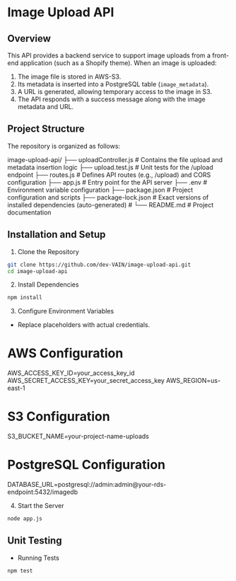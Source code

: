 # Image Upload API

## Overview
This API provides a backend service to support image uploads from a front-end application (such as a Shopify theme). When an image is uploaded:
1. The image file is stored in AWS-S3.
2. Its metadata is inserted into a PostgreSQL table (`image_metadata`).
3. A URL is generated, allowing temporary access to the image in S3.
4. The API responds with a success message along with the image metadata and URL.

## Project Structure
The repository is organized as follows:

image-upload-api/
├── uploadController.js           # Contains the file upload and metadata insertion logic
├── upload.test.js                # Unit tests for the /upload endpoint
├── routes.js                     # Defines API routes (e.g., /upload) and CORS configuration
├── app.js                        # Entry point for the API server
├── .env                          # Environment variable configuration
├── package.json                  # Project configuration and scripts
├── package-lock.json             # Exact versions of installed dependencies (auto-generated)                # 
└── README.md                     # Project documentation

## Installation and Setup

1. Clone the Repository
```bash
git clone https://github.com/dev-VAIN/image-upload-api.git
cd image-upload-api
```


2. Install Dependencies
```bash
npm install
```

3. Configure Environment Variables

- Replace placeholders with actual credentials. 

# AWS Configuration
AWS_ACCESS_KEY_ID=your_access_key_id
AWS_SECRET_ACCESS_KEY=your_secret_access_key
AWS_REGION=us-east-1

# S3 Configuration
S3_BUCKET_NAME=your-project-name-uploads

# PostgreSQL Configuration
DATABASE_URL=postgresql://admin:admin@your-rds-endpoint:5432/imagedb


4. Start the Server
```bash
node app.js
```

## Unit Testing

- Running Tests
```bash
npm test
```

